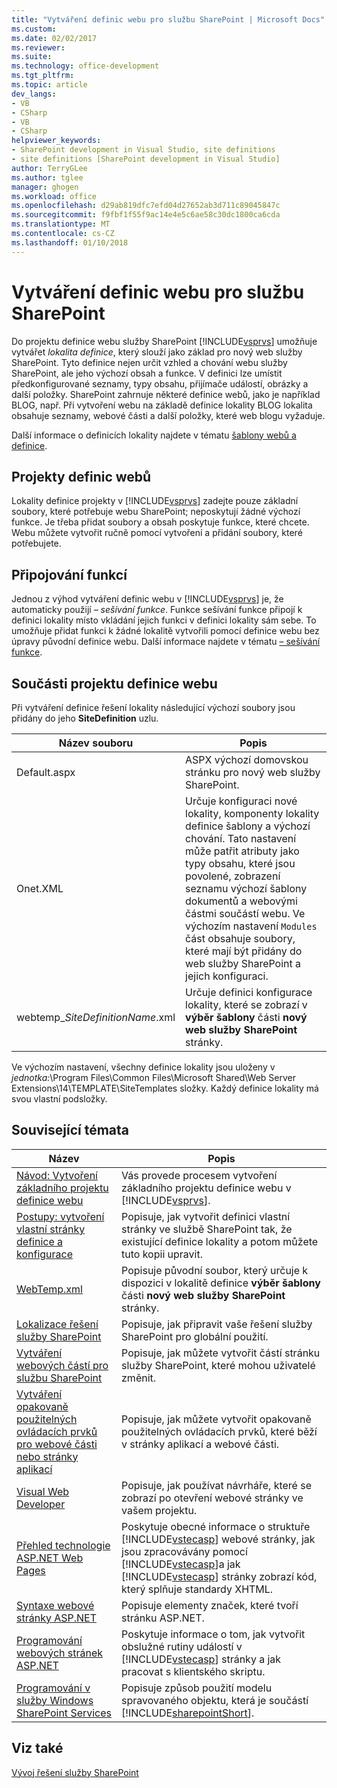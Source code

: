 ```yaml
---
title: "Vytváření definic webu pro službu SharePoint | Microsoft Docs"
ms.custom: 
ms.date: 02/02/2017
ms.reviewer: 
ms.suite: 
ms.technology: office-development
ms.tgt_pltfrm: 
ms.topic: article
dev_langs:
- VB
- CSharp
- VB
- CSharp
helpviewer_keywords:
- SharePoint development in Visual Studio, site definitions
- site definitions [SharePoint development in Visual Studio]
author: TerryGLee
ms.author: tglee
manager: ghogen
ms.workload: office
ms.openlocfilehash: d29ab819dfc7efd04d27652ab3d711c89045847c
ms.sourcegitcommit: f9fbf1f55f9ac14e4e5c6ae58c30dc1800ca6cda
ms.translationtype: MT
ms.contentlocale: cs-CZ
ms.lasthandoff: 01/10/2018
---
```

# <a name="creating-site-definitions-for-sharepoint"></a>Vytváření definic webu pro službu SharePoint
  Do projektu definice webu služby SharePoint [!INCLUDE[vsprvs](../sharepoint/includes/vsprvs-md.md)] umožňuje vytvářet *lokalita definice*, který slouží jako základ pro nový web služby SharePoint. Tyto definice nejen určit vzhled a chování webu služby SharePoint, ale jeho výchozí obsah a funkce. V definici lze umístit předkonfigurované seznamy, typy obsahu, přijímače událostí, obrázky a další položky. SharePoint zahrnuje některé definice webů, jako je například BLOG, např. Při vytvoření webu na základě definice lokality BLOG lokalita obsahuje seznamy, webové části a další položky, které web blogu vyžaduje.  
  
 Další informace o definicích lokality najdete v tématu [šablony webů a definice](http://go.microsoft.com/fwlink/?LinkId=179134).  
  
## <a name="site-definition-projects"></a>Projekty definic webů  
 Lokality definice projekty v [!INCLUDE[vsprvs](../sharepoint/includes/vsprvs-md.md)] zadejte pouze základní soubory, které potřebuje webu SharePoint; neposkytují žádné výchozí funkce. Je třeba přidat soubory a obsah poskytuje funkce, které chcete. Webu můžete vytvořit ručně pomocí vytvoření a přidání soubory, které potřebujete.  
  
## <a name="feature-stapling"></a>Připojování funkcí  
 Jednou z výhod vytváření definic webu v [!INCLUDE[vsprvs](../sharepoint/includes/vsprvs-md.md)] je, že automaticky použijí *– sešívání funkce*. Funkce sešívání funkce připojí k definici lokality místo vkládání jejich funkci v definici lokality sám sebe. To umožňuje přidat funkci k žádné lokalitě vytvořili pomocí definice webu bez úpravy původní definice webu. Další informace najdete v tématu [– sešívání funkce](http://go.microsoft.com/fwlink/?LinkID=119283).  
  
## <a name="site-definition-project-components"></a>Součásti projektu definice webu  
 Při vytváření definice řešení lokality následující výchozí soubory jsou přidány do jeho **SiteDefinition** uzlu.  
  
|Název souboru|Popis|  
|---------------|-----------------|  
|Default.aspx|ASPX výchozí domovskou stránku pro nový web služby SharePoint.|  
|Onet.XML|Určuje konfiguraci nové lokality, komponenty lokality definice šablony a výchozí chování. Tato nastavení může patřit atributy jako typy obsahu, které jsou povolené, zobrazení seznamu výchozí šablony dokumentů a webovými částmi součástí webu. Ve výchozím nastavení `Modules` část obsahuje soubory, které mají být přidány do web služby SharePoint a jejich konfiguraci.|  
|webtemp_*SiteDefinitionName*.xml|Určuje definici konfigurace lokality, které se zobrazí v **výběr šablony** části **nový web služby SharePoint** stránky.|  
  
 Ve výchozím nastavení, všechny definice lokality jsou uloženy v *jednotka:*\Program Files\Common Files\Microsoft Shared\Web Server Extensions\14\TEMPLATE\SiteTemplates složky. Každý definice lokality má svou vlastní podsložky.  
  
## <a name="related-topics"></a>Související témata  
  
|Název|Popis|  
|-----------|-----------------|  
|[Návod: Vytvoření základního projektu definice webu](../sharepoint/walkthrough-create-a-basic-site-definition-project.md)|Vás provede procesem vytvoření základního projektu definice webu v [!INCLUDE[vsprvs](../sharepoint/includes/vsprvs-md.md)].|  
|[Postupy: vytvoření vlastní stránky definice a konfigurace](http://go.microsoft.com/fwlink/?LinkId=183309)|Popisuje, jak vytvořit definici vlastní stránky ve službě SharePoint tak, že existující definice lokality a potom můžete tuto kopii upravit.|  
|[WebTemp.xml](http://go.microsoft.com/fwlink/?LinkId=183310)|Popisuje původní soubor, který určuje k dispozici v lokalitě definice **výběr šablony** části **nový web služby SharePoint** stránky.|  
|[Lokalizace řešení služby SharePoint](../sharepoint/localizing-sharepoint-solutions.md)|Popisuje, jak připravit vaše řešení služby SharePoint pro globální použití.|  
|[Vytváření webových částí pro službu SharePoint](../sharepoint/creating-web-parts-for-sharepoint.md)|Popisuje, jak můžete vytvořit částí stránku služby SharePoint, které mohou uživatelé změnit.|  
|[Vytváření opakovaně použitelných ovládacích prvků pro webové části nebo stránky aplikací](../sharepoint/creating-reusable-controls-for-web-parts-or-application-pages.md)|Popisuje, jak můžete vytvořit opakovaně použitelných ovládacích prvků, které běží v stránky aplikací a webové části.|  
|[Visual Web Developer](http://go.microsoft.com/fwlink/?LinkId=178725)|Popisuje, jak používat návrháře, které se zobrazí po otevření webové stránky ve vašem projektu.|  
|[Přehled technologie ASP.NET Web Pages](http://go.microsoft.com/fwlink/?LinkId=178726)|Poskytuje obecné informace o struktuře [!INCLUDE[vstecasp](../sharepoint/includes/vstecasp-md.md)] webové stránky, jak jsou zpracovávány pomocí [!INCLUDE[vstecasp](../sharepoint/includes/vstecasp-md.md)]a jak [!INCLUDE[vstecasp](../sharepoint/includes/vstecasp-md.md)] stránky zobrazí kód, který splňuje standardy XHTML.|  
|[Syntaxe webové stránky ASP.NET](http://go.microsoft.com/fwlink/?LinkId=178727)|Popisuje elementy značek, které tvoří stránku ASP.NET.|  
|[Programování webových stránek ASP.NET](http://go.microsoft.com/fwlink/?LinkId=178728)|Poskytuje informace o tom, jak vytvořit obslužné rutiny událostí v [!INCLUDE[vstecasp](../sharepoint/includes/vstecasp-md.md)] stránky a jak pracovat s klientského skriptu.|  
|[Programování v služby Windows SharePoint Services](http://go.microsoft.com/fwlink/?LinkId=178729)|Popisuje způsob použití modelu spravovaného objektu, která je součástí [!INCLUDE[sharepointShort](../sharepoint/includes/sharepointshort-md.md)].|  
  
## <a name="see-also"></a>Viz také  
 [Vývoj řešení služby SharePoint](../sharepoint/developing-sharepoint-solutions.md)  
  
  